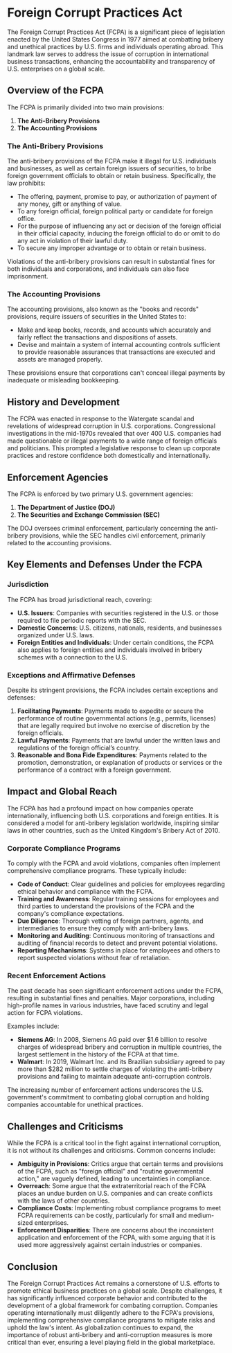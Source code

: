 # Foreign Corrupt Practices Act

The Foreign Corrupt Practices Act (FCPA) is a significant piece of legislation enacted by the United States Congress in 1977 aimed at combatting bribery and unethical practices by U.S. firms and individuals operating abroad. This landmark law serves to address the issue of corruption in international business transactions, enhancing the accountability and transparency of U.S. enterprises on a global scale.

## Overview of the FCPA

The FCPA is primarily divided into two main provisions:

1. **The Anti-Bribery Provisions**
2. **The Accounting Provisions**

### The Anti-Bribery Provisions

The anti-bribery provisions of the FCPA make it illegal for U.S. individuals and businesses, as well as certain foreign issuers of securities, to bribe foreign government officials to obtain or retain business. Specifically, the law prohibits:

- The offering, payment, promise to pay, or authorization of payment of any money, gift or anything of value.
- To any foreign official, foreign political party or candidate for foreign office.
- For the purpose of influencing any act or decision of the foreign official in their official capacity, inducing the foreign official to do or omit to do any act in violation of their lawful duty.
- To secure any improper advantage or to obtain or retain business.

Violations of the anti-bribery provisions can result in substantial fines for both individuals and corporations, and individuals can also face imprisonment.

### The Accounting Provisions

The accounting provisions, also known as the "books and records" provisions, require issuers of securities in the United States to:

- Make and keep books, records, and accounts which accurately and fairly reflect the transactions and dispositions of assets.
- Devise and maintain a system of internal accounting controls sufficient to provide reasonable assurances that transactions are executed and assets are managed properly.

These provisions ensure that corporations can't conceal illegal payments by inadequate or misleading bookkeeping.

## History and Development

The FCPA was enacted in response to the Watergate scandal and revelations of widespread corruption in U.S. corporations. Congressional investigations in the mid-1970s revealed that over 400 U.S. companies had made questionable or illegal payments to a wide range of foreign officials and politicians. This prompted a legislative response to clean up corporate practices and restore confidence both domestically and internationally.

## Enforcement Agencies

The FCPA is enforced by two primary U.S. government agencies:

1. **The Department of Justice (DOJ)**
2. **The Securities and Exchange Commission (SEC)**

The DOJ oversees criminal enforcement, particularly concerning the anti-bribery provisions, while the SEC handles civil enforcement, primarily related to the accounting provisions.

## Key Elements and Defenses Under the FCPA

### Jurisdiction

The FCPA has broad jurisdictional reach, covering:

- **U.S. Issuers**: Companies with securities registered in the U.S. or those required to file periodic reports with the SEC.
- **Domestic Concerns**: U.S. citizens, nationals, residents, and businesses organized under U.S. laws.
- **Foreign Entities and Individuals**: Under certain conditions, the FCPA also applies to foreign entities and individuals involved in bribery schemes with a connection to the U.S.

### Exceptions and Affirmative Defenses

Despite its stringent provisions, the FCPA includes certain exceptions and defenses:

1. **Facilitating Payments**: Payments made to expedite or secure the performance of routine governmental actions (e.g., permits, licenses) that are legally required but involve no exercise of discretion by the foreign officials.
2. **Lawful Payments**: Payments that are lawful under the written laws and regulations of the foreign official’s country.
3. **Reasonable and Bona Fide Expenditures**: Payments related to the promotion, demonstration, or explanation of products or services or the performance of a contract with a foreign government.

## Impact and Global Reach

The FCPA has had a profound impact on how companies operate internationally, influencing both U.S. corporations and foreign entities. It is considered a model for anti-bribery legislation worldwide, inspiring similar laws in other countries, such as the United Kingdom's Bribery Act of 2010.

### Corporate Compliance Programs

To comply with the FCPA and avoid violations, companies often implement comprehensive compliance programs. These typically include:

- **Code of Conduct**: Clear guidelines and policies for employees regarding ethical behavior and compliance with the FCPA.
- **Training and Awareness**: Regular training sessions for employees and third parties to understand the provisions of the FCPA and the company's compliance expectations.
- **Due Diligence**: Thorough vetting of foreign partners, agents, and intermediaries to ensure they comply with anti-bribery laws.
- **Monitoring and Auditing**: Continuous monitoring of transactions and auditing of financial records to detect and prevent potential violations.
- **Reporting Mechanisms**: Systems in place for employees and others to report suspected violations without fear of retaliation.

### Recent Enforcement Actions

The past decade has seen significant enforcement actions under the FCPA, resulting in substantial fines and penalties. Major corporations, including high-profile names in various industries, have faced scrutiny and legal action for FCPA violations.

Examples include:

- **Siemens AG**: In 2008, Siemens AG paid over $1.6 billion to resolve charges of widespread bribery and corruption in multiple countries, the largest settlement in the history of the FCPA at that time.
- **Walmart**: In 2019, Walmart Inc. and its Brazilian subsidiary agreed to pay more than $282 million to settle charges of violating the anti-bribery provisions and failing to maintain adequate anti-corruption controls.

The increasing number of enforcement actions underscores the U.S. government's commitment to combating global corruption and holding companies accountable for unethical practices.

## Challenges and Criticisms

While the FCPA is a critical tool in the fight against international corruption, it is not without its challenges and criticisms. Common concerns include:

- **Ambiguity in Provisions**: Critics argue that certain terms and provisions of the FCPA, such as "foreign official" and "routine governmental action," are vaguely defined, leading to uncertainties in compliance.
- **Overreach**: Some argue that the extraterritorial reach of the FCPA places an undue burden on U.S. companies and can create conflicts with the laws of other countries.
- **Compliance Costs**: Implementing robust compliance programs to meet FCPA requirements can be costly, particularly for small and medium-sized enterprises.
- **Enforcement Disparities**: There are concerns about the inconsistent application and enforcement of the FCPA, with some arguing that it is used more aggressively against certain industries or companies.

## Conclusion

The Foreign Corrupt Practices Act remains a cornerstone of U.S. efforts to promote ethical business practices on a global scale. Despite challenges, it has significantly influenced corporate behavior and contributed to the development of a global framework for combating corruption. Companies operating internationally must diligently adhere to the FCPA's provisions, implementing comprehensive compliance programs to mitigate risks and uphold the law's intent. As globalization continues to expand, the importance of robust anti-bribery and anti-corruption measures is more critical than ever, ensuring a level playing field in the global marketplace.